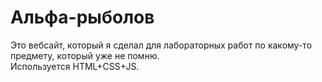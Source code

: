 # Альфа-рыболов
Это вебсайт, который я сделал для лабораторных работ по какому-то предмету, который уже не помню.  
Используется HTML+CSS+JS.
